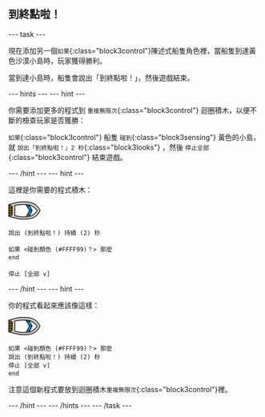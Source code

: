## 到終點啦！

--- task ---

現在添加另一個`如果`{:class="block3control"}陳述式船隻角色裡，當船隻到達黃色沙漠小島時，玩家獲得勝利。

當到達小島時，船隻會說出「到終點啦！」，然後遊戲結束。

--- hints --- --- hint ---

你需要添加更多的程式到 `重複無限次`{:class="block3control"} 迴圈積木，以便不斷的檢查玩家是否獲勝：

`如果`{:class="block3control"} 船隻 `碰到`{:class="block3sensing"} 黃色的小島，就 `說出「到終點啦！」2 秒`{:class="block3looks"} ，然後 `停止全部`{:class="block3control"} 結束遊戲。

--- /hint --- --- hint ---

這裡是你需要的程式積木：

![船隻角色](images/boat_resize.png)

```blocks3
說出 (到終點啦！) 持續 (2) 秒

如果 <碰到顏色 (#FFFF99)？> 那麼
end

停止 [全部 v]

```

--- /hint --- --- hint ---

你的程式看起來應該像這樣：

![船隻角色](images/boat_resize.png)

```blocks3
如果 <碰到顏色 (#FFFF99)？> 那麼
說出 (到終點啦！) 持續 (2) 秒
停止 [全部 v]
end
```

注意這個新程式要放到迴圈積木`重複無限次`{:class="block3control"}裡。

--- /hint --- --- /hints --- --- /task ---